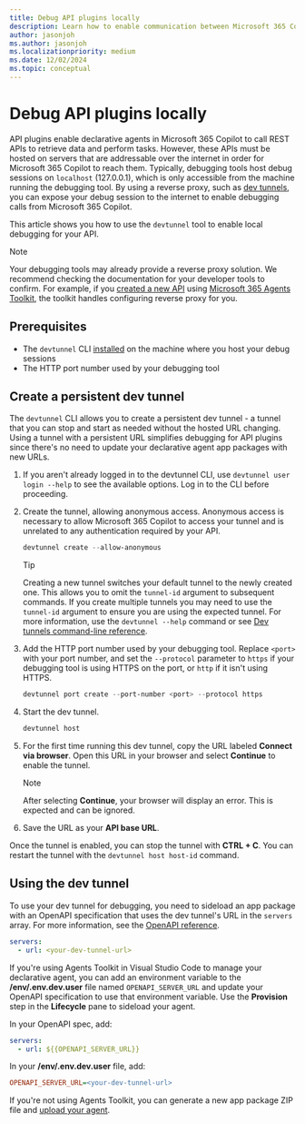 ```yaml
---
title: Debug API plugins locally
description: Learn how to enable communication between Microsoft 365 Copilot and an API running locally
author: jasonjoh
ms.author: jasonjoh
ms.localizationpriority: medium
ms.date: 12/02/2024
ms.topic: conceptual
---
```


# Debug API plugins locally

API plugins enable declarative agents in Microsoft 365 Copilot to call REST APIs to retrieve data and perform tasks. However, these APIs must be hosted on servers that are addressable over the internet in order for Microsoft 365 Copilot to reach them. Typically, debugging tools host debug sessions on `localhost` (127.0.0.1), which is only accessible from the machine running the debugging tool. By using a reverse proxy, such as [dev tunnels](/azure/developer/dev-tunnels/overview), you can expose your debug session to the internet to enable debugging calls from Microsoft 365 Copilot.

This article shows you how to use the `devtunnel` tool to enable local debugging for your API.

> [!NOTE]
> Your debugging tools may already provide a reverse proxy solution. We recommend checking the documentation for your developer tools to confirm. For example, if you [created a new API](build-api-plugins-new-api.md) using [Microsoft 365 Agents Toolkit](https://aka.ms/M365AgentsToolkit), the toolkit handles configuring reverse proxy for you.

## Prerequisites

- The `devtunnel` CLI [installed](/azure/developer/dev-tunnels/get-started#install) on the machine where you host your debug sessions
- The HTTP port number used by your debugging tool

## Create a persistent dev tunnel

The `devtunnel` CLI allows you to create a persistent dev tunnel - a tunnel that you can stop and start as needed without the hosted URL changing. Using a tunnel with a persistent URL simplifies debugging for API plugins since there's no need to update your declarative agent app packages with new URLs.

1. If you aren't already logged in to the devtunnel CLI, use `devtunnel user login --help` to see the available options. Log in to the CLI before proceeding.

1. Create the tunnel, allowing anonymous access. Anonymous access is necessary to allow Microsoft 365 Copilot to access your tunnel and is unrelated to any authentication required by your API.

    ```powershell
    devtunnel create --allow-anonymous
    ```

    > [!TIP]
    > Creating a new tunnel switches your default tunnel to the newly created one. This allows you to omit the `tunnel-id` argument to subsequent commands. If you create multiple tunnels you may need to use the `tunnel-id` argument to ensure you are using the expected tunnel. For more information, use the `devtunnel --help` command or see [Dev tunnels command-line reference](/azure/developer/dev-tunnels/cli-commands).

1. Add the HTTP port number used by your debugging tool. Replace `<port>` with your port number, and set the `--protocol` parameter to `https` if your debugging tool is using HTTPS on the port, or `http` if it isn't using HTTPS.

    ```powershell
    devtunnel port create --port-number <port> --protocol https
    ```

1. Start the dev tunnel.

    ```powershell
    devtunnel host
    ```

1. For the first time running this dev tunnel, copy the URL labeled **Connect via browser**. Open this URL in your browser and select **Continue** to enable the tunnel.

    > [!NOTE]
    > After selecting **Continue**, your browser will display an error. This is expected and can be ignored.

1. Save the URL as your **API base URL**.

Once the tunnel is enabled, you can stop the tunnel with **CTRL + C**. You can restart the tunnel with the `devtunnel host host-id` command.

## Using the dev tunnel

To use your dev tunnel for debugging, you need to sideload an app package with an OpenAPI specification that uses the dev tunnel's URL in the `servers` array. For more information, see the [OpenAPI reference](https://spec.openapis.org/oas/v3.1.1.html#server-object).

```yml
servers:
  - url: <your-dev-tunnel-url>
```

If you're using Agents Toolkit in Visual Studio Code to manage your declarative agent, you can add an environment variable to the **/env/.env.dev.user** file named `OPENAPI_SERVER_URL` and update your OpenAPI specification to use that environment variable. Use the **Provision** step in the **Lifecycle** pane to sideload your agent.

In your OpenAPI spec, add:

```yml
servers:
  - url: ${{OPENAPI_SERVER_URL}}
```

In your **/env/.env.dev.user** file, add:

```ini
OPENAPI_SERVER_URL=<your-dev-tunnel-url>
```

If you're not using Agents Toolkit, you can generate a new app package ZIP file and [upload your agent](/microsoftteams/platform/concepts/deploy-and-publish/apps-upload).
